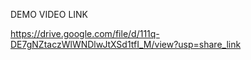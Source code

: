 DEMO VIDEO LINK 

https://drive.google.com/file/d/111q-DE7gNZtaczWlWNDlwJtXSd1tfI_M/view?usp=share_link
